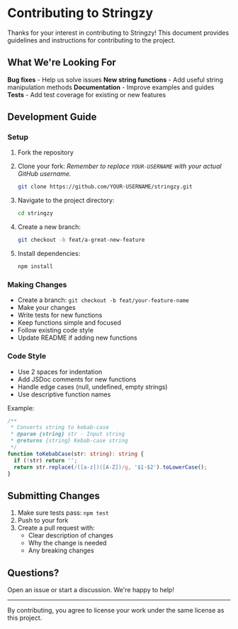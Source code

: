 # Contributing to Stringzy
Thanks for your interest in contributing to Stringzy! This document provides guidelines and instructions for contributing to the project.

## What We're Looking For
**Bug fixes** - Help us solve issues
**New string functions** - Add useful string manipulation methods
**Documentation** - Improve examples and guides
**Tests** - Add test coverage for existing or new features

## Development Guide

### Setup
1. Fork the repository
2. Clone your fork:
    _Remember to replace `YOUR-USERNAME` with your actual GitHub username._
    ```bash
    git clone https://github.com/YOUR-USERNAME/stringzy.git
    ```

3. Navigate to the project directory:
    ```bash
    cd stringzy
    ```
4.  Create a new branch:
    ```bash
    git checkout -b feat/a-great-new-feature
    ```
5. Install dependencies:
    ```bash
    npm install
    ```


### Making Changes
- Create a branch: `git checkout -b feat/your-feature-name`
- Make your changes
- Write tests for new functions
- Keep functions simple and focused
- Follow existing code style
- Update README if adding new functions

### Code Style
- Use 2 spaces for indentation
- Add JSDoc comments for new functions
- Handle edge cases (null, undefined, empty strings)
- Use descriptive function names

Example:
```ts
/**
 * Converts string to kebab-case
 * @param {string} str - Input string
 * @returns {string} Kebab-case string
 */
function toKebabCase(str: string): string {
  if (!str) return '';
  return str.replace(/([a-z])([A-Z])/g, '$1-$2').toLowerCase();
}
```

## Submitting Changes
1. Make sure tests pass: `npm test`
2. Push to your fork
3. Create a pull request with:
    - Clear description of changes
    - Why the change is needed
    - Any breaking changes

## Questions?
Open an issue or start a discussion. We're happy to help!

---

By contributing, you agree to license your work under the same license as this project. 